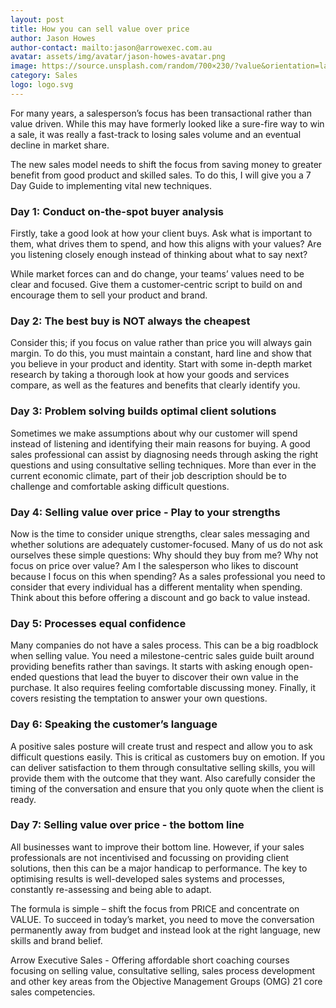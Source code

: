 ```yaml
---
layout: post
title: How you can sell value over price
author: Jason Howes
author-contact: mailto:jason@arrowexec.com.au
avatar: assets/img/avatar/jason-howes-avatar.png
image: https://source.unsplash.com/random/700×230/?value&orientation=landscape
category: Sales
logo: logo.svg
---
```

For many years, a salesperson’s focus has been transactional rather than value driven. While this may have formerly looked like a sure-fire way to win a sale, it was really a fast-track to losing sales volume and an eventual decline in market share. 

The new sales model needs to shift the focus from saving money to greater benefit from good product and skilled sales. To do this, I will give you a 7 Day Guide to implementing vital new techniques. 

### Day 1: Conduct on-the-spot buyer analysis 

Firstly, take a good look at how your client buys. Ask what is important to them, what drives them to spend, and how this aligns with your values? Are you listening closely enough instead of thinking about what to say next?

While market forces can and do change, your teams’ values need to be clear and focused. Give them a customer-centric script to build on and encourage them to sell your product and brand.

### Day 2: The best buy is NOT always the cheapest 

Consider this; if you focus on value rather than price you will always gain margin. To do this, you must maintain a constant, hard line and show that you believe in your product and identity. Start with some in-depth market research by taking a thorough look at how your goods and services compare, as well as the features and benefits that clearly identify you.

### Day 3: Problem solving builds optimal client solutions

Sometimes we make assumptions about why our customer will spend instead of listening and identifying their main reasons for buying. A good sales professional can assist by diagnosing needs through asking the right questions and using consultative selling techniques. More than ever in the current economic climate, part of their job description should be to challenge and comfortable asking difficult questions. 

### Day 4: Selling value over price - Play to your strengths 
Now is the time to consider unique strengths, clear sales messaging and whether solutions are adequately customer-focused. Many of us do not ask ourselves these simple questions: Why should they buy from me? Why not focus on price over value? Am I the salesperson who likes to discount because I focus on this when spending? As a sales professional you need to consider that every individual has a different mentality when spending. Think about this before offering a discount and go back to value instead.

### Day 5: Processes equal confidence 
Many companies do not have a sales process. This can be a big roadblock when selling value. You need a milestone-centric sales guide built around providing benefits rather than savings. It starts with asking enough open-ended questions that lead the buyer to discover their own value in the purchase. It also requires feeling comfortable discussing money. Finally, it covers resisting the temptation to answer your own questions. 

### Day 6: Speaking the customer’s language
A positive sales posture will create trust and respect and allow you to ask difficult questions easily. This is critical as customers buy on emotion. If you can deliver satisfaction to them through consultative selling skills, you will provide them with the outcome that they want. Also carefully consider the timing of the conversation and ensure that you only quote when the client is ready.

### Day 7: Selling value over price - the bottom line 
All businesses want to improve their bottom line. However, if your sales professionals are not incentivised and focussing on providing client solutions, then this can be a major handicap to performance. The key to optimising results is well-developed sales systems and processes, constantly re-assessing and being able to adapt. 

The formula is simple – shift the focus from PRICE and concentrate on VALUE.  To succeed in today’s market, you need to move the conversation permanently away from budget and instead look at the right language, new skills and brand belief. 

Arrow Executive Sales - Offering affordable short coaching courses focusing on selling value, consultative selling, sales process development and other key areas from the Objective Management Groups (OMG) 21 core sales competencies.